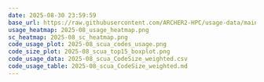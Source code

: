 ```yaml
---
date: 2025-08-30 23:59:59
base_url: https://raw.githubusercontent.com/ARCHER2-HPC/usage-data/main/allusers/2025/08
usage_heatmap: 2025-08_usage_heatmap.png
sc_heatmap: 2025-08_sc_heatmap.png
code_usage_plot: 2025-08_scua_codes_usage.png
code_size_plot: 2025-08_scua_top15_boxplot.png
code_usage_data: 2025-08_scua_CodeSize_weighted.csv
code_usage_table: 2025-08_scua_CodeSize_weighted.md
---
```

